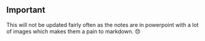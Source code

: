 ## Important
This will not be updated fairly often as the notes are in powerpoint with a lot of images which makes them a pain to markdown. 😞